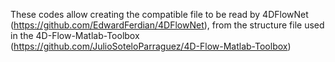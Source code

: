 These codes allow creating the compatible file to be read by 4DFlowNet (https://github.com/EdwardFerdian/4DFlowNet), from the structure file used in the 4D-Flow-Matlab-Toolbox (https://github.com/JulioSoteloParraguez/4D-Flow-Matlab-Toolbox)
